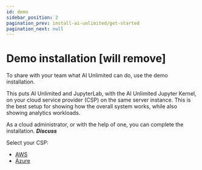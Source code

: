 ```yaml
---
id: demo
sidebar_position: 2
pagination_prev: install-ai-unlimited/get-started
pagination_next: null
---
```


# Demo installation [will remove]

To share with your team what AI Unlimited can do, use the demo installation.

This puts AI Unlimited and JupyterLab, with the AI Unlimited Jupyter Kernel, on your cloud service provider (CSP) on the same server instance. This is the best setup for showing how the overall system works, while also showing analytics workloads.

As a cloud administrator, or with the help of one, you can complete the installation.  ***Discuss***

Select your CSP:
- [AWS](/docs/install-ai-unlimited/demo/AWS/demo-aws-before-you-start.md)
- [Azure](/docs/install-ai-unlimited/demo/Azure/demo-azure-before-you-start.md)
